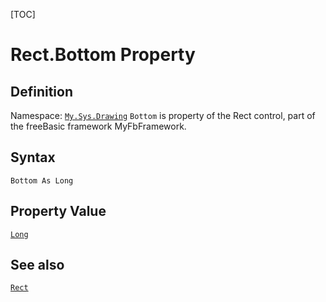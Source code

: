 [TOC]
# Rect.Bottom Property

## Definition
Namespace: [`My.Sys.Drawing`](My.Sys.Drawing.md)
`Bottom` is property of the Rect control, part of the freeBasic framework MyFbFramework.
## Syntax
```freeBasic
Bottom As Long
```
## Property Value
[`Long`]("https://www.freebasic.net/wiki/KeyPgLong")
## See also
[`Rect`](Rect.md)
